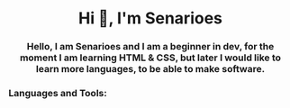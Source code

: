 <h1 align="center">Hi 👋, I'm Senarioes</h1>
<h3 align="center">Hello, I am Senarioes and I am a beginner in dev, for the moment I am learning HTML & CSS, but later I would like to learn more languages, to be able to make software.</h3>


<h3 align="left">Languages and Tools:</h3>

